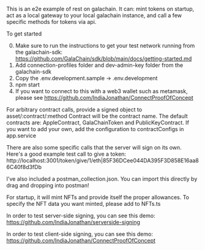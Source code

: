 This is an e2e example of rest on galachain. It can: mint tokens on startup, act as a local gateway to your local galachain instance, and call a few specific methods for tokens via api.

To get started

0. Make sure to run the instructions to get your test network running from the galachain-sdk: https://github.com/GalaChain/sdk/blob/main/docs/getting-started.md
1. Add connection-profiles folder and dev-admin-key folder from the galachain-sdk
2. Copy the .env.development.sample -> .env.development
3. npm start
4. If you want to connect to this with a web3 wallet such as metamask, please see https://github.com/IndiaJonathan/ConnectProofOfConcept


For arbitrary contract calls, provide a signed object to asset/:contract/:method
Contract will be the contract name. The default contracts are: AppleContract, GalaChainToken and PublicKeyContract.
If you want to add your own, add the configuration to contractConfigs in app.service


There are also some specific calls that the server will sign on its own.
Here's a good example test call to give a token:
http://localhost:3001/token/give/1/eth|85F36DCee044DA395F3D858E16aa86C40f8d3fDb

I've also included a postman_collection.json. You can import this directly by drag and dropping into postman!


For startup, it will mint NFTs and provide itself the proper allowances. To specify the NFT data you want minted, please add to NFTs.ts


In order to test server-side signing, you can see this demo:
https://github.com/IndiaJonathan/serverside-signing


In order to test client-side signing, you can see this demo:
https://github.com/IndiaJonathan/ConnectProofOfConcept
